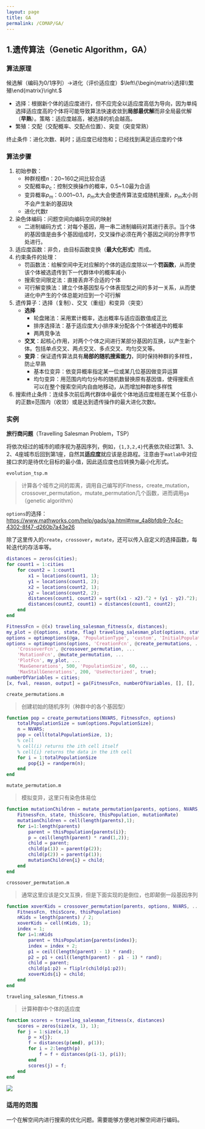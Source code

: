 ```yaml
---
layout: page
title: GA
permalink: /COMAP/GA/
---
```


## 1.遗传算法（Genetic Algorithm，GA）

### 算法原理

候选解（编码为0/1序列）$\rightarrow$进化（评价适应度）$\left\{\begin{matrix}选择\\繁殖\end{matrix}\right.$

* 选择：根据新个体的适应度进行，但不应完全以适应度高低为导向，因为单纯选择适应度高的个体将可能导致算法快速收敛到**局部最优解**而非全局最优解（**早熟**）。策略：适应度越高，被选择的机会越高。
* 繁殖：交配（交配概率、交配点位置）、突变（突变常熟）

终止条件：进化次数、耗时；适应度已经饱和；已经找到满足适应度的个体

### 算法步骤

1. 初始参数：
   * 种群规模$n$：20\~160之间比较合适
   * 交配概率$p_c$：控制交换操作的概率，0.5\~1.0最为合适
   * 变异概率$p_m$：0.001~0.1，$p_m$太大会使遗传算法变成随机搜索，$p_m$太小则不会产生新的基因块
   * 进化代数$t$
2. 染色体编码：问题空间向编码空间的映射
   * 二进制编码方式：对每个基因，用一串二进制编码对其进行表示。当个体的基因值是由多个基因组成时，交叉操作必须在两个基因之间的分界字节处进行。
3. 适应度函数：非负，由目标函数变换（**最大化形式**）而成。
4. 约束条件的处理：
   * 罚函数法：给解空间中无对应解的个体的适应度除以一个**罚函数**，从而使该个体被选遗传到下一代群体中的概率减小
   * 搜索空间限定法：直接丢弃不合适的个体
   * 可行解变换法：建立个体基因型与个体表现型之间的多对一关系，从而使进化中产生的个体总能对应到一个可行解
5. 遗传算子：选择（复制）、交叉（重组）和变异（突变）
   * **选择**
     * 轮盘赌法：采用累计概率，选出概率与适应函数值成正比
     * 排序选择法：基于适应度大小排序来分配各个个体被选中的概率
     * 两两竞争法
   * **交叉**：起核心作用，对两个个体之间进行某部分基因的互换，以产生新个体。包括单点交叉、两点交叉、多点交叉、均匀交叉等。
   * **变异**：保证遗传算法具有**局部的随机搜索能力**，同时保持种群的多样性，防止早熟
     * 基本位变异：依变异概率指定某一位或某几位基因做变异运算
     * 均匀变异：用范围内均匀分布的随机数替换原有基因值，使得搜索点可以在整个搜索空间内自由地移动，从而增加种群地多样性
6. 搜索终止条件：连续多次前后两代群体中最优个体地适应度相差在某个任意小的正数e范围内（收敛）或是达到遗传操作的最大进化次数$t$。

### 实例

**旅行商问题**（Travelling Salesman Problem，TSP）

将依次经过的城市的顺序视为基因序列，例如，`{1,3,2,4}`代表依次经过第1、3、2、4座城市后回到第1座，自然其**适应度**就应该是总路程。注意由于`matlab`中对应接口求的是待优化目标的最小值，因此适应度也应转换为最小化形式。

`evolution_tsp.m`

> 计算各个城市之间的距离，调用自己编写的Fitness，create_mutation，crossover_permutation，mutate_permutation几个函数，进而调用`ga`（genetic algorithm）

`options`的选择：https://www.mathworks.com/help/gads/ga.html#mw_4a8bfdb9-7c4c-4302-8f47-d260b7a43e26

除了这里传入的`create`，`crossover`，`mutate`，还可以传入自定义的选择函数，每轮迭代的存活率等。

```matlab
distances = zeros(cities);
for count1 = 1:cities
    for count2 = 1:count1
        x1 = locations(count1, 1);
        y1 = locations(count1, 2);
        x2 = locations(count2, 1);
        y2 = locations(count2, 2);
        distances(count1, count2) = sqrt((x1 - x2).^2 + (y1 - y2).^2);
        distances(count2, count1) = distances(count1, count2);
    end
end

FitnessFcn = @(x) traveling_salesman_fitness(x, distances);
my_plot = @(options, state, flag) traveling_salesman_plot(options, state, flag, locations);
options = optimoptions(@ga, 'PopulationType', 'custom', 'InitialPopulationRange', [1;cities]);
options = optimoptions(options, 'CreationFcn', @create_permutations, ...
    'CrossoverFcn', @crossover_permutation, ...
    'MutationFcn', @mutate_permutation, ...
    'PlotFcn', my_plot, ...
    'MaxGenerations', 500, 'PopulationSize', 60, ...
    'MaxStallGenerations', 200, 'UseVectorized', true);
numberOfVariables = cities;
[x, fval, reason, output] = ga(FitnessFcn, numberOfVariables, [], [], [], [], [], [], [], options);
```

`create_permutations.m`

> 创建初始的随机序列（种群中的各个基因型）

```matlab
function pop = create_permutations(NVARS, FitnessFcn, options)
    totalPopulationSize = sum(options.PopulationSize);
    n = NVARS;
    pop = cell(totalPopulationSize, 1);
    % cell
    % cell(i) returns the ith cell itself
    % cell{i} returns the data in the ith cell
    for i = 1:totalPopulationSize
        pop{i} = randperm(n);
    end
end
```

`mutate_permutation.m`

> 模拟变异，这里只有染色体易位

```matlab
function mutationChildren = mutate_permutation(parents, options, NVARS, ...
    FitnessFcn, state, thisScore, thisPopulation, mutationRate)
    mutationChildren = cell(length(parents),1);
    for i=1:length(parents)
        parent = thisPopulation{parents(i)};
        p = ceil(length(parent) * rand(1,2));
        child = parent;
        child(p(1)) = parent(p(2));
        child(p(2)) = parent(p(1));
        mutationChildren{i} = child;
    end
end
```

`crossover_permutation.m`

> 通常这里应该是交叉互换，但是下面实现的是倒位，也即颠倒一段基因序列

```matlab
function xoverKids = crossover_permutation(parents, options, NVARS, ...
    FitnessFcn, thisScore, thisPopulation)
    nKids = length(parents) / 2;
    xoverKids = cell(nKids, 1);
    index = 1;
    for i=1:nKids
        parent = thisPopulation{parents(index)};
        index = index + 2;
        p1 = ceil((length(parent) - 1) * rand);
        p2 = p1 + ceil((length(parent) - p1 - 1) * rand);
        child = parent;
        child(p1:p2) = fliplr(child(p1:p2));
        xoverKids{i} = child;
    end
end
```

`traveling_salesman_fitness.m`

> 计算种群中个体的适应度

```matlab
function scores = traveling_salesman_fitness(x, distances)
    scores = zeros(size(x, 1), 1);
    for j = 1:size(x,1)
        p = x{j};
        f = distances(p(end), p(1));
        for i = 2:length(p)
            f = f + distances(p(i-1), p(i));
        end
        scores(j) = f;
    end
end
```

<img src="/docs/_site/assets/images/res.png">

### 适用的范围

一个在解空间内进行搜索的优化问题。需要能够方便地对解空间进行编码。